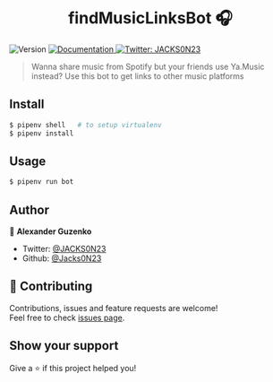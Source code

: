 <h1 align="center">findMusicLinksBot 🎧</h1>
<p>
  <img alt="Version" src="https://img.shields.io/badge/version-1.0.0-blue.svg?cacheSeconds=2592000" />
  <a href="https://github.com/Jacks0N23/findMusicLinksBot" target="_blank">
    <img alt="Documentation" src="https://img.shields.io/badge/documentation-yes-brightgreen.svg" />
  </a>
  <a href="https://twitter.com/JACKS0N23" target="_blank">
    <img alt="Twitter: JACKS0N23" src="https://img.shields.io/twitter/follow/JACKS0N23.svg?style=social" />
  </a>
</p>

> Wanna share music from Spotify but your friends use Ya.Music instead? Use this bot to get links to other music platforms

## Install

```sh
$ pipenv shell   # to setup virtualenv
$ pipenv install
```

## Usage

```sh
$ pipenv run bot
```

## Author

👤 **Alexander Guzenko**

- Twitter: [@JACKS0N23](https://twitter.com/JACKS0N23)
- Github: [@Jacks0N23](https://github.com/Jacks0N23)

## 🤝 Contributing

Contributions, issues and feature requests are welcome!<br />Feel free to check [issues page](https://github.com/Jacks0N23/findMusicLinksBot/issues).

## Show your support

Give a ⭐️ if this project helped you!
